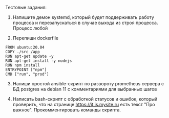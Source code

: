 Тестовые задания:

1. Напишите демон systemd, который будет поддерживать работу процесса и перезапускаться в случае выхода из строя процесса. Процесс любой
   
2. Перепиши dockerfile
```
FROM ubuntu:20.04
COPY ./src /app
RUN apt-get update -y
RUN apt-get install -y nodejs
RUN npm install
ENTRYPOINT ["npm"]
CMD ["run", "prod"]
```
3. Напиши простой ansible-скрипт по развороту prometheus сервера с БД postgres на debian 11 c комментариями для выбранных шагов

4. Написать bash-скрипт с обработкой статусов и ошибок, который проверить, что на странице https://it.is.mysite.ru есть текст "Про важное". Прокомментировать команды скрипта.
